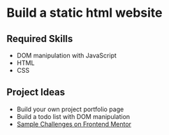 # Build a static html website

## Required Skills

- DOM manipulation with JavaScript
- HTML
- CSS

## Project Ideas

- Build your own project portfolio page
- Build a todo list with DOM manipulation
- [Sample Challenges on Frontend Mentor](https://www.frontendmentor.io/challenges)